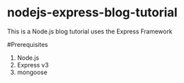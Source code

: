 nodejs-express-blog-tutorial
============================

This is a Node.js blog tutorial uses the Express Framework

#Prerequisites
1. Node.js
2. Express v3
3. mongoose 


